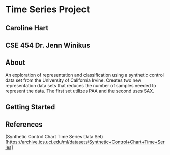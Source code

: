 # Time Series Project
## Caroline Hart
## CSE 454 Dr. Jenn Winikus

## About
An exploration of representation and classification using a synthetic control data set from the University of California Irvine. Creates two new representation data sets that reduces the number of samples needed to represent the data. The first set utilizes PAA and the second uses SAX. 

## Getting Started

## References
(Synthetic Control Chart Time Series Data Set)[https://archive.ics.uci.edu/ml/datasets/Synthetic+Control+Chart+Time+Series]
